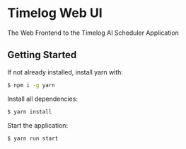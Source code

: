 # Timelog Web UI
The Web Frontend to the Timelog AI Scheduler Application

## Getting Started
If not already installed, install yarn with:
```bash
$ npm i -g yarn
```

Install all dependencies:
```bash
$ yarn install
```

Start the application:
```bash
$ yarn run start
```
